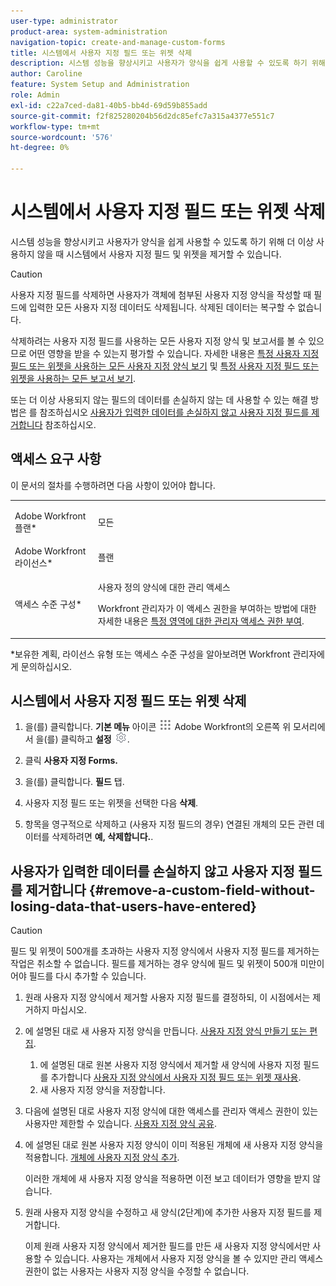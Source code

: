 ```yaml
---
user-type: administrator
product-area: system-administration
navigation-topic: create-and-manage-custom-forms
title: 시스템에서 사용자 지정 필드 또는 위젯 삭제
description: 시스템 성능을 향상시키고 사용자가 양식을 쉽게 사용할 수 있도록 하기 위해 더 이상 사용하지 않을 때 시스템에서 사용자 지정 필드 및 위젯을 제거할 수 있습니다.
author: Caroline
feature: System Setup and Administration
role: Admin
exl-id: c22a7ced-da81-40b5-bb4d-69d59b855add
source-git-commit: f2f825280204b56d2dc85efc7a315a4377e551c7
workflow-type: tm+mt
source-wordcount: '576'
ht-degree: 0%

---
```


# 시스템에서 사용자 지정 필드 또는 위젯 삭제

시스템 성능을 향상시키고 사용자가 양식을 쉽게 사용할 수 있도록 하기 위해 더 이상 사용하지 않을 때 시스템에서 사용자 지정 필드 및 위젯을 제거할 수 있습니다.

>[!CAUTION]
>
>사용자 지정 필드를 삭제하면 사용자가 객체에 첨부된 사용자 지정 양식을 작성할 때 필드에 입력한 모든 사용자 지정 데이터도 삭제됩니다. 삭제된 데이터는 복구할 수 없습니다.
>
>삭제하려는 사용자 지정 필드를 사용하는 모든 사용자 지정 양식 및 보고서를 볼 수 있으므로 어떤 영향을 받을 수 있는지 평가할 수 있습니다. 자세한 내용은 [특정 사용자 지정 필드 또는 위젯을 사용하는 모든 사용자 지정 양식 보기](../../../administration-and-setup/customize-workfront/create-manage-custom-forms/view-all-custom-forms-that-use-a-particular-custom-field.md) 및 [특정 사용자 지정 필드 또는 위젯을 사용하는 모든 보고서 보기](../../../administration-and-setup/customize-workfront/create-manage-custom-forms/view-all-reports-that-use-a-particular-custom-field.md).
>
>또는 더 이상 사용되지 않는 필드의 데이터를 손실하지 않는 데 사용할 수 있는 해결 방법은 를 참조하십시오 [사용자가 입력한 데이터를 손실하지 않고 사용자 지정 필드를 제거합니다](#remove-a-custom-field-without-losing-data-that-users-have-entered) 참조하십시오.

## 액세스 요구 사항

이 문서의 절차를 수행하려면 다음 사항이 있어야 합니다.

<table style="table-layout:auto"> 
 <col> 
 <col> 
 <tbody> 
  <tr data-mc-conditions=""> 
   <td role="rowheader"> <p>Adobe Workfront 플랜*</p> </td> 
   <td>모든</td> 
  </tr> 
  <tr> 
   <td role="rowheader">Adobe Workfront 라이선스*</td> 
   <td>플랜</td> 
  </tr> 
  <tr data-mc-conditions=""> 
   <td role="rowheader">액세스 수준 구성*</td> 
   <td> <p>사용자 정의 양식에 대한 관리 액세스</p> <p>Workfront 관리자가 이 액세스 권한을 부여하는 방법에 대한 자세한 내용은 <a href="../../../administration-and-setup/add-users/configure-and-grant-access/grant-users-admin-access-certain-areas.md" class="MCXref xref">특정 영역에 대한 관리자 액세스 권한 부여</a>.</p> </td> 
  </tr> 
 </tbody> 
</table>

&#42;보유한 계획, 라이선스 유형 또는 액세스 수준 구성을 알아보려면 Workfront 관리자에게 문의하십시오.

## 시스템에서 사용자 지정 필드 또는 위젯 삭제

1. 을(를) 클릭합니다. **기본 메뉴** 아이콘 ![](assets/main-menu-icon.png) Adobe Workfront의 오른쪽 위 모서리에서 을(를) 클릭하고 **설정** ![](assets/gear-icon-settings.png).

1. 클릭 **사용자 지정 Forms.**
1. 을(를) 클릭합니다. **필드** 탭.
1. 사용자 지정 필드 또는 위젯을 선택한 다음 **삭제**.
1. 항목을 영구적으로 삭제하고 (사용자 지정 필드의 경우) 연결된 개체의 모든 관련 데이터를 삭제하려면 **예, 삭제합니다.**.

## 사용자가 입력한 데이터를 손실하지 않고 사용자 지정 필드를 제거합니다 {#remove-a-custom-field-without-losing-data-that-users-have-entered}

>[!CAUTION]
>
>필드 및 위젯이 500개를 초과하는 사용자 지정 양식에서 사용자 지정 필드를 제거하는 작업은 취소할 수 없습니다. 필드를 제거하는 경우 양식에 필드 및 위젯이 500개 미만이어야 필드를 다시 추가할 수 있습니다.

1. 원래 사용자 지정 양식에서 제거할 사용자 지정 필드를 결정하되, 이 시점에서는 제거하지 마십시오.
1. 에 설명된 대로 새 사용자 지정 양식을 만듭니다. [사용자 지정 양식 만들기 또는 편집](../../../administration-and-setup/customize-workfront/create-manage-custom-forms/create-or-edit-a-custom-form.md).

   1. 에 설명된 대로 원본 사용자 지정 양식에서 제거할 새 양식에 사용자 지정 필드를 추가합니다 [사용자 지정 양식에서 사용자 지정 필드 또는 위젯 재사용](../../../administration-and-setup/customize-workfront/create-manage-custom-forms/reuse-an-existing-field.md).
   1. 새 사용자 지정 양식을 저장합니다.

1. 다음에 설명된 대로 사용자 지정 양식에 대한 액세스를 관리자 액세스 권한이 있는 사용자만 제한할 수 있습니다. [사용자 지정 양식 공유](../../../administration-and-setup/customize-workfront/create-manage-custom-forms/share-access-to-a-custom-form.md).
1. 에 설명된 대로 원본 사용자 지정 양식이 이미 적용된 개체에 새 사용자 지정 양식을 적용합니다. [개체에 사용자 지정 양식 추가](../../../workfront-basics/work-with-custom-forms/add-a-custom-form-to-an-object.md).

   이러한 개체에 새 사용자 지정 양식을 적용하면 이전 보고 데이터가 영향을 받지 않습니다.

1. 원래 사용자 지정 양식을 수정하고 새 양식(2단계)에 추가한 사용자 지정 필드를 제거합니다.

   이제 원래 사용자 지정 양식에서 제거한 필드를 만든 새 사용자 지정 양식에서만 사용할 수 있습니다. 사용자는 개체에서 사용자 지정 양식을 볼 수 있지만 관리 액세스 권한이 없는 사용자는 사용자 지정 양식을 수정할 수 없습니다.

